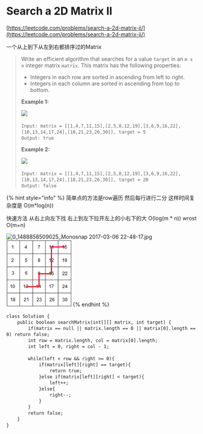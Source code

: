 # Search a 2D Matrix II

[https://leetcode.com/problems/search-a-2d-matrix-ii/](https://leetcode.com/problems/search-a-2d-matrix-ii/)

一个从上到下从左到右都排序过的Matrix

> Write an efficient algorithm that searches for a value `target` in an `m x n` integer matrix `matrix`. This matrix has the following properties:
>
> * Integers in each row are sorted in ascending from left to right.
> * Integers in each column are sorted in ascending from top to bottom.
>
> &#x20;
>
> **Example 1:**
>
> ![](https://assets.leetcode.com/uploads/2020/11/24/searchgrid2.jpg)
>
> ```
> Input: matrix = [[1,4,7,11,15],[2,5,8,12,19],[3,6,9,16,22],[10,13,14,17,24],[18,21,23,26,30]], target = 5
> Output: true
> ```
>
> **Example 2:**
>
> ![](https://assets.leetcode.com/uploads/2020/11/24/searchgrid.jpg)
>
> ```
> Input: matrix = [[1,4,7,11,15],[2,5,8,12,19],[3,6,9,16,22],[10,13,14,17,24],[18,21,23,26,30]], target = 20
> Output: false
> ```

{% hint style="info" %}
简单点的方法是row遍历 然后每行进行二分 这样时间复杂度是 O(m\*log(n))

快速方法 从右上向左下找   右上到左下拉开左上的小右下的大  O(log(m \* n)) wrost O(m+n)

![0\_1488858509025\_Monosnap 2017-03-06 22-48-17.jpg](https://leetcode.com/uploads/files/1488858512318-monosnap-2017-03-06-22-48-17.jpg)![](<../.gitbook/assets/image (2).png>)
{% endhint %}

```
class Solution {
    public boolean searchMatrix(int[][] matrix, int target) {
        if(matrix == null || matrix.length == 0 || matrix[0].length == 0) return false;
        int row = matrix.length, col = matrix[0].length;
        int left = 0, right = col - 1;
        
        while(left < row && right >= 0){
            if(matrix[left][right] == target){
                return true;
            }else if(matrix[left][right] < target){
                left++;
            }else{
                right--;
            }
        }
        return false;
    }
}
```
